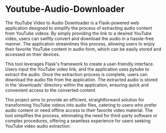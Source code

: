 # Youtube-Audio-Downloader

The YouTube Video to Audio Downloader is a Flask-powered web application designed to simplify the process of extracting audio content from YouTube videos. By simply providing the link to a desired YouTube video, users can swiftly convert and download the audio in a hassle-free manner. The application streamlines this process, allowing users to enjoy their favorite YouTube content in audio form, which can be easily stored and accessed on their devices.

This tool leverages Flask's framework to create a user-friendly interface. Users input the YouTube video link, and the application uses pytube to extract the audio. Once the extraction process is complete, users can download the audio file from the application. The extracted audio is stored in the 'downloads' directory within the application, ensuring quick and convenient access to the converted content.

This project aims to provide an efficient, straightforward solution for transforming YouTube videos into audio files, catering to users who prefer audio content or need offline access to their favorite video material. The tool simplifies the process, eliminating the need for third-party software or complex procedures, offering a seamless experience for users seeking YouTube video audio extraction.
